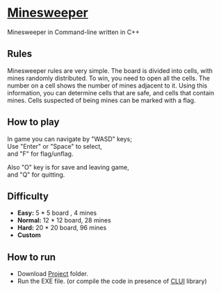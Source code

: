 # [Minesweeper](https://minesweeper.online/)
Minesweeper in Command-line written in C++
## Rules
Minesweeper rules are very simple. The board is divided into cells, with mines randomly distributed. To win, you need to open all the cells.
The number on a cell shows the number of mines adjacent to it. Using this information, you can determine cells that are safe, and cells that contain mines. Cells suspected of being mines can be marked with a flag.
## How to play
In game you can navigate by "WASD" keys;  
Use "Enter" or "Space" to select,   
and "F" for flag/unflag.

Also "O" key is for save and leaving game,  
and "Q" for quitting.
## Difficulty
- **Easy:** 5 * 5 board , 4 mines
- **Normal:** 12 * 12 board, 28 mines
- **Hard:** 20 * 20 board, 96 mines
- **Custom**
## How to run
* Download [Project](https://github.com/AmentBRT/Minesweeper/tree/main/Project) folder.
* Run the EXE file. (or compile the code in presence of [CLUI](https://github.com/AmentBRT/Minesweeper/blob/main/clui.h) library)
